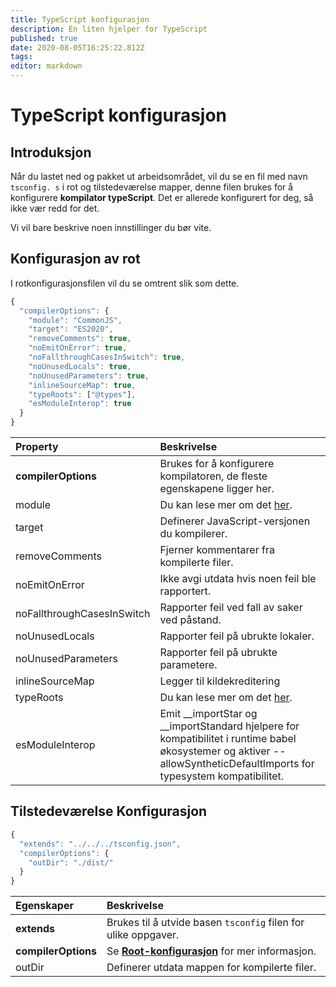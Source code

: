 ```yaml
---
title: TypeScript konfigurasjon
description: En liten hjelper for TypeScript
published: true
date: 2020-08-05T16:25:22.812Z
tags:
editor: markdown
---
```


# TypeScript konfigurasjon

## Introduksjon

Når du lastet ned og pakket ut arbeidsområdet, vil du se en fil med navn `tsconfig. s` i rot og tilstedeværelse mapper, denne filen brukes for å konfigurere **kompilator typeScript**. Det er allerede konfigurert for deg, så ikke vær redd for det.

Vi vil bare beskrive noen innstillinger du bør vite.

## Konfigurasjon av rot

I rotkonfigurasjonsfilen vil du se omtrent slik som dette.

```javascript
{
  "compilerOptions": {
    "module": "CommonJS",
    "target": "ES2020",
    "removeComments": true,
    "noEmitOnError": true,
    "noFallthroughCasesInSwitch": true,
    "noUnusedLocals": true,
    "noUnusedParameters": true,
    "inlineSourceMap": true,
    "typeRoots": ["@types"],
    "esModuleInterop": true
  }
}
```

| Property                   | Beskrivelse                                                                                                                                                                |
|:-------------------------- |:-------------------------------------------------------------------------------------------------------------------------------------------------------------------------- |
| **compilerOptions**        | Brukes for å konfigurere kompilatoren, de fleste egenskapene ligger her.                                                                                                   |
| module                     | Du kan lese mer om det [her](https://www.typescriptlang.org/docs/handbook/modules.html).                                                                                   |
| target                     | Definerer JavaScript-versjonen du kompilerer.                                                                                                                              |
| removeComments             | Fjerner kommentarer fra kompilerte filer.                                                                                                                                  |
| noEmitOnError              | Ikke avgi utdata hvis noen feil ble rapportert.                                                                                                                            |
| noFallthroughCasesInSwitch | Rapporter feil ved fall av saker ved påstand.                                                                                                                              |
| noUnusedLocals             | Rapporter feil på ubrukte lokaler.                                                                                                                                         |
| noUnusedParameters         | Rapporter feil på ubrukte parametere.                                                                                                                                      |
| inlineSourceMap            | Legger til kildekreditering                                                                                                                                                |
| typeRoots                  | Du kan lese mer om det [her](https://www.typescriptlang.org/docs/handbook/tsconfig-json.html#types-typeroots-and-types).                                                   |
| esModuleInterop            | Emit __importStar og __importStandard hjelpere for kompatibilitet i runtime babel økosystemer og aktiver --allowSyntheticDefaultImports for typesystem kompatibilitet. |

## Tilstedeværelse Konfigurasjon

```javascript
{
  "extends": "../../../tsconfig.json",
  "compilerOptions": {
    "outDir": "./dist/"
  }
}
```

| Egenskaper          | Beskrivelse                                                                                 |
|:------------------- |:------------------------------------------------------------------------------------------- |
| **extends**         | Brukes til å utvide basen `tsconfig` filen for ulike oppgaver.                              |
| **compilerOptions** | Se [**Root-konfigurasjon**](/dev/presence/tsconfig#root-configuration) for mer informasjon. |
| outDir              | Definerer utdata mappen for kompilerte filer.                                               |
